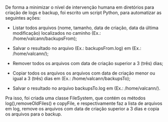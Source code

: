 De forma a minimizar o nível de intervenção humana em diretórios para criação de logs e backup, foi escrito um script Python, para automatizar as seguintes ações: 

- Listar todos arquivos (nome, tamanho, data de criação, data da última modificação) localizados no caminho (Ex.: /home/valcann/backupsFrom); 

- Salvar o resultado no arquivo (Ex.: backupsFrom.log) em (Ex.: /home/valcann/); 

- Remover todos os arquivos com data de criação superior a 3 (três) dias; 

- Copiar todos os arquivos os arquivos com data de criação menor ou igual a 3 (três) dias em (Ex.: /home/valcann/backupsTo); 

- Salvar o resultado no arquivo backupsTo.log em (Ex.: /home/valcann/). 


Pra isso, foi criada uma classe FileSystem, que contém os métodos log(),removeOldFiles() e copyFile, e respectivamente faz a lista de arquivos em log, remove os arquivos com data de criação superior a 3 dias e copia os arquivos para o backup.
